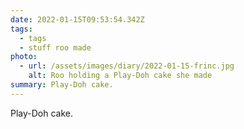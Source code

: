 ```yaml
---
date: 2022-01-15T09:53:54.342Z
tags:
  - tags
  - stuff roo made
photo:
  - url: /assets/images/diary/2022-01-15-frinc.jpg
    alt: Roo holding a Play-Doh cake she made
summary: Play-Doh cake.
---
```

Play-Doh cake. 

